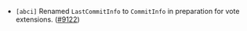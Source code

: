 - `[abci]` Renamed `LastCommitInfo` to `CommitInfo` in preparation for vote
  extensions. ([#9122](https://github.com/tendermint/tendermint/issues/9122))